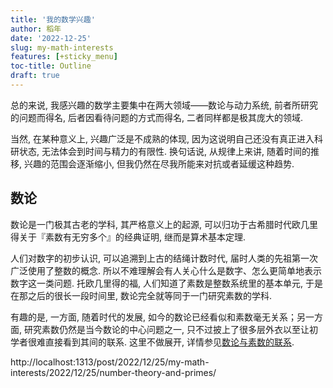 ```yaml
---
title: '我的数学兴趣'
author: 稻年
date: '2022-12-25'
slug: my-math-interests
features: [+sticky_menu]
toc-title: Outline
draft: true
---
```



总的来说, 我感兴趣的数学主要集中在两大领域——数论与动力系统, 前者所研究的问题而得名, 后者因看待问题的方式而得名, 二者同样都是极其庞大的领域. 

当然, 在某种意义上, 兴趣广泛是不成熟的体现, 因为这说明自己还没有真正进入科研状态, 无法体会到时间与精力的有限性. 换句话说, 从规律上来讲, 随着时间的推移, 兴趣的范围会逐渐缩小, 但我仍然在尽我所能来对抗或者延缓这种趋势. 

## 数论
数论是一门极其古老的学科, 其严格意义上的起源, 可以归功于古希腊时代欧几里得关于『素数有无穷多个』的经典证明, 继而是算术基本定理. 

人们对数字的初步认识, 可以追溯到上古的结绳计数时代, 届时人类的先祖第一次广泛使用了整数的概念. 所以不难理解会有人关心什么是数字、怎么更简单地表示数字这一类问题. 托欧几里得的福, 人们知道了素数是整数系统里的基本单元, 于是在那之后的很长一段时间里, 数论完全就等同于一门研究素数的学科. 

有趣的是, 一方面, 随着时代的发展, 如今的数论已经看似和素数毫无关系；另一方面, 研究素数仍然是当今数论的中心问题之一, 只不过披上了很多层外衣以至让初学者很难直接看到其间的联系. 这里不做展开, 详情参见[数论与素数的联系](/post/2022/12/25/number-theory-and-primes/). 

http://localhost:1313/post/2022/12/25/my-math-interests/2022/12/25/number-theory-and-primes/
